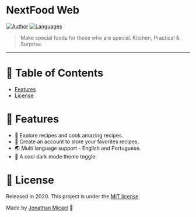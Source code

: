 # NextFood Web

[![Author](https://img.shields.io/badge/author-JonathanMicael-D54F44?style=flat-square)](https://github.com/JonathanMicael)
[![Languages](https://img.shields.io/github/languages/count/JonathanMicael/next-food-api?color=%23D54F44&style=flat-square)](#)

> Make special foods for those who are special. Kitchen, Practical &amp; Surprise.

---

# :round_pushpin: Table of Contents

* [Features](#rocket-features)
* [License](#closed_book-license)

# :rocket: Features

* 🍳 Explore recipes and cook amazing recipes.
* 🍕 Create an account to store your favorites recipes,  
* 🌏 Multi language support - English and Portuguese.
* 🎨 A cool dark mode theme toggle.

# :closed_book: License

Released in 2020.
This project is under the [MIT license](https://github.com/JonathanMicael/next-food-api/blob/master/LICENSE).

Made by [Jonathan Micael](https://github.com/LauraBeatris) 🖤
